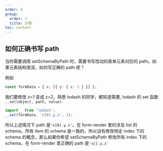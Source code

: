 ```yaml
---
order: 4
group:
  order: 7
  title: 示例
toc: content
---
```


## 如何正确书写 path

当你需要调用 setSchemaByPath 时，需要书写改动的表单元素对应的 path。如果元素结构很深，如何写正确的 path 呢？

例如

```js
const formData = { x: [{ y: { z: 1 } }] };
```

我们要修改 z=1 变成 z=2，熟悉 lodash 的同学，都知道需要, lodash 的 set 函数`_.set(object, path, value)`

```js
import _ from 'lodash';
_.set(formData, 'x[0].y.z', 2);
```

所以上述情况下 path 是`'x[0].y.z'`。在 form-render 里的涉及 list 的 schema，所有 item 的 schema 是一致的，所以没有修改特定 index 下的 schema 的概念，那么如果你希望 setSchemaByPath 修改所有 index 下的 schema，在 form-render 里正确的 path 是`'x[].y.z'`

<code src='./rightPath.jsx' />
